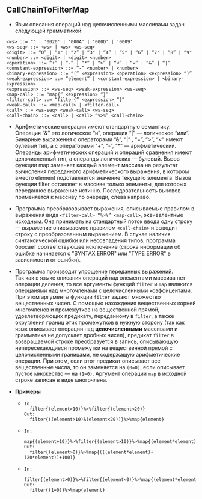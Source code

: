 CallChainToFilterMap
----
* Язык описания операций над целочисленными массивами задан следующей грамматикой:
```
<ws> ::= "" | '0020' | '000A' | '000D' | '0009'
<ws-seq> ::= <ws> | <ws> <ws-seq>
<digit> ::= “0” | “1" | “2” | “3" | “4” | “5" | “6” | “7" | “8” | “9"
<number> ::= <digit> | <digit> <number>
<operation> ::= “+” | “-” | “*” | “>” | “<” | “=” | “&” | “|”
<constant-expression> ::= “-” <number> | <number>
<binary-expression> ::= “(” <expression> <operation> <expression> “)”
<weak-expression> ::= “element” | <constant-expression> | <binary-expression>
<expression> ::= <ws-seq> <weak-expression> <ws-seq>
<map-call> ::= “map{” <expression> “}”
<filter-call> ::= “filter{” <expression> “}”
<weak-call> ::= <map-call> | <filter-call>
<call> ::= <ws-seq> <weak-call> <ws-seq>
<call-chain> ::= <call> | <call> “%>%” <call-chain>
```
* Арифметические операции имеют стандартную семантику. 
Операция “&” это логическое “и”, операция “|” &mdash; логическое “или“. 
Бинарные выражения с операторами “&”, “|” , “=”, “>”, “<” имеют булевый тип, 
а с операторами “+”, “-”, “*” &mdash; арифметический. 
Операнды арифметических операций и операций сравнения имеют целочисленный тип, 
а операнды логических &mdash; булевый. Вызов функции map заменяет каждый элемент массива 
на результат вычисления переданного арифметического выражения, в котором вместо element подставляется 
значение текущего элемента. Вызов функции filter оставляет в массиве только элементы, для которых переданное выражение истинно.
Последовательность вызовов применяется к массиву по очереди, слева направо.

* Программа преобразовывает выражения, описываемые 
правилом <call-chain> в выражения вида 
`<filter-call> “%>%” <map-call>`, эквивалентные исходным. 
Она принимать на стандартный поток ввода одну строку &mdash; 
выражение описываемое правилом `<call-chain>` и 
выводит строку с преобразованным выражением. 
В случае наличия синтаксической ошибки или несовпадения типов, программа бросает соответствующее
 исключение (строка информации об ошибке начинается с "SYNTAX ERROR" или "TYPE ERROR"
 в зависимости от ошибки).
 
* Программа производит упрощение переданных выражений.  
Так как в языке описания операций над элементами массива нет операции деления,
то все аргументы функций `filter` и `map` являются оперцаиями над многочленами
с целочисленными коэффицентами. При этом аргументы функции `filter` задают множество
вещественных чисел. С помощью нахождения вещественных корней многочленов и промежутков на вещественной
прямой, удовлетворяющих предикату, переданному в `filter`, а также округления границ
этих промежутков в нужную сторону (так как язык описывает операции над **целочисленными** массивами
и грамматика не допускает дробных чисел), предикат `filter` в возвращаемой строке преобразуется в запись, описывающую 
непересекающиеся промежутки на вещественной прямой с целочисленными границами,
не содержащую арифметические операции. При этом, если этот предикат описывает все вещественные числа,
то он заменяется на `(0=0)`, если описывает пустое множество &mdash; на `(1=0)`. Аргумент операции `map` в исходной строке записан в виде многочлена.

* **Примеры**
    * ```
      In:
        filter{(element>10)}%>%filter{(element<20)}
      Out:
        filter{((element>10)&(element<20))}%>%map{element}
      ```
    
    * ```
      In:
        map{(element+10)}%>%filter{(element>10)}%>%map{(element*element)}
      Out:
        filter{(element>0)}%>%map{(((element*element)+(20*element))+100)}
      ```
      
    * ```
      In:
        filter{(element>0)}%>%filter{(element<0)}%>%map{(element*element)}
      Out:
        filter{(1=0)}%>%map{element}
      ```